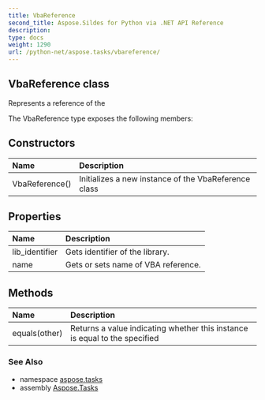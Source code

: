 ```yaml
---
title: VbaReference
second_title: Aspose.Sildes for Python via .NET API Reference
description: 
type: docs
weight: 1290
url: /python-net/aspose.tasks/vbareference/
---
```


## VbaReference class

Represents a reference of the

The VbaReference type exposes the following members:
## Constructors
| Name | Description |
| :- | :- |
|VbaReference()|Initializes a new instance of the VbaReference class|
## Properties
| Name | Description |
| :- | :- |
|lib_identifier|Gets identifier of the library.|
|name|Gets or sets name of VBA reference.|
## Methods
| Name | Description |
| :- | :- |
|equals(other)|Returns a value indicating whether this instance is equal to the specified|

### See Also

* namespace [aspose.tasks](/python-net/aspose.tasks/)
* assembly [Aspose.Tasks](/tasks/python-net/)

